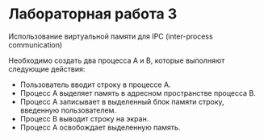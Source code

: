 # Лабораторная работа 3
Использование виртуальной памяти для IPC (inter-process communication)

Необходимо создать два процесса A и B, которые выполняют следующие действия:
- Пользователь вводит строку в процессе А.
- Процесс A выделяет память в адресном пространстве процесса B.
- Процесс А записывает в выделенный блок памяти строку, введенную пользователем.
- Процесс B выводит строку на экран.
- Процесс А освобождает выделенную память. 
